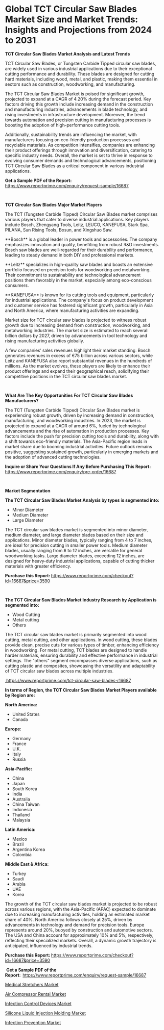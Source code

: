 <p><h1>Global TCT Circular Saw Blades Market Size and Market Trends: Insights and Projections from 2024 to 2031</h1></p><p><strong>TCT Circular Saw Blades Market Analysis and Latest Trends</strong></p>
<p><p>TCT Circular Saw Blades, or Tungsten Carbide Tipped circular saw blades, are widely used in various industrial applications due to their exceptional cutting performance and durability. These blades are designed for cutting hard materials, including wood, metal, and plastic, making them essential in sectors such as construction, woodworking, and manufacturing.</p><p>The TCT Circular Saw Blades Market is poised for significant growth, projected to expand at a CAGR of 4.20% during the forecast period. Key factors driving this growth include increasing demand in the construction and manufacturing industries, advancements in blade technology, and rising investments in infrastructure development. Moreover, the trend towards automation and precision cutting in manufacturing processes is boosting the adoption of high-performance cutting tools.</p><p>Additionally, sustainability trends are influencing the market, with manufacturers focusing on eco-friendly production processes and recyclable materials. As competition intensifies, companies are enhancing their product offerings through innovation and diversification, catering to specific industry needs. Overall, the market is set to thrive in response to evolving consumer demands and technological advancements, positioning TCT Circular Saw Blades as a critical component in various industrial applications.</p></p>
<p><strong>Get a Sample PDF of the Report:&nbsp;</strong> <a href="https://www.reportprime.com/enquiry/request-sample/16687?utm_campaign=1170&utm_medium=2&utm_source=Github&utm_content=ia&utm_term=23112024&utm_id=tct-circular-saw-blades">https://www.reportprime.com/enquiry/request-sample/16687</a></p>
<p>&nbsp;</p>
<p><strong>TCT Circular Saw Blades Major Market Players</strong></p>
<p><p>The TCT (Tungsten Carbide Tipped) Circular Saw Blades market comprises various players that cater to diverse industrial applications. Key players include Bosch, Zhengyang Tools, Leitz, LEUCO, KANEFUSA, Stark Spa, PILANA, Sun Rising Tools, Bosun, and Xingshuo Saw.</p><p>**Bosch** is a global leader in power tools and accessories. The company emphasizes innovation and quality, benefiting from robust R&D investments. Bosch saw blades are well-regarded for their durability and performance, leading to steady demand in both DIY and professional markets.</p><p>**Leitz** specializes in high-quality saw blades and boasts an extensive portfolio focused on precision tools for woodworking and metalworking. Their commitment to sustainability and technological advancement positions them favorably in the market, especially among eco-conscious consumers.</p><p>**KANEFUSA** is known for its cutting tools and equipment, particularly for industrial applications. The company's focus on product development and customer service has fostered significant growth, particularly in Asia and North America, where manufacturing activities are expanding.</p><p>Market size for TCT circular saw blades is projected to witness robust growth due to increasing demand from construction, woodworking, and metalworking industries. The market size is estimated to reach several billion dollars by 2027, driven by advancements in tool technology and rising manufacturing activities globally.</p><p>A few companies’ sales revenues highlight their market standing: Bosch generates revenues in excess of €75 billion across various sectors, while Leitz and KANEFUSA also report substantial revenues in the hundreds of millions. As the market evolves, these players are likely to enhance their product offerings and expand their geographical reach, solidifying their competitive positions in the TCT circular saw blades market.</p></p>
<p>&nbsp;</p>
<p><strong>What Are The Key Opportunities For TCT Circular Saw Blades Manufacturers?</strong></p>
<p><p>The TCT (Tungsten Carbide Tipped) Circular Saw Blades market is experiencing robust growth, driven by increasing demand in construction, manufacturing, and woodworking industries. In 2023, the market is projected to expand at a CAGR of around 6%, fueled by technological advancements and the rise of automation in production processes. Key factors include the push for precision cutting tools and durability, along with a shift towards eco-friendly materials. The Asia-Pacific region leads in market share due to booming industrial activities. Future outlook remains positive, suggesting sustained growth, particularly in emerging markets and the adoption of advanced cutting technologies.</p></p>
<p><strong>Inquire or Share Your Questions If Any Before Purchasing This Report:</strong> <a href="https://www.reportprime.com/enquiry/pre-order/16687?utm_campaign=1170&utm_medium=2&utm_source=Github&utm_content=ia&utm_term=23112024&utm_id=tct-circular-saw-blades">https://www.reportprime.com/enquiry/pre-order/16687</a></p>
<p>&nbsp;</p>
<p><strong>Market Segmentation</strong></p>
<p><strong>The TCT Circular Saw Blades Market Analysis by types is segmented into:</strong></p>
<p><ul><li>Minor Diameter</li><li>Medium Diameter</li><li>Large Diameter</li></ul></p>
<p><p>The TCT circular saw blades market is segmented into minor diameter, medium diameter, and large diameter blades based on their size and applications. Minor diameter blades, typically ranging from 4 to 7 inches, are ideal for precision cutting in smaller power tools. Medium diameter blades, usually ranging from 8 to 12 inches, are versatile for general woodworking tasks. Large diameter blades, exceeding 12 inches, are designed for heavy-duty industrial applications, capable of cutting thicker materials with greater efficiency.</p></p>
<p><strong>Purchase this Report:&nbsp;</strong><a href="https://www.reportprime.com/checkout?id=16687&price=3590&utm_campaign=1170&utm_medium=2&utm_source=Github&utm_content=ia&utm_term=23112024&utm_id=tct-circular-saw-blades">https://www.reportprime.com/checkout?id=16687&price=3590</a></p>
<p>&nbsp;</p>
<p><strong>The TCT Circular Saw Blades Market Industry Research by Application is segmented into:</strong></p>
<p><ul><li>Wood Cutting</li><li>Metal cutting</li><li>Others</li></ul></p>
<p><p>The TCT circular saw blades market is primarily segmented into wood cutting, metal cutting, and other applications. In wood cutting, these blades provide clean, precise cuts for various types of timber, enhancing efficiency in woodworking. For metal cutting, TCT blades are designed to handle harder materials, ensuring durability and effective performance in industrial settings. The "others" segment encompasses diverse applications, such as cutting plastic and composites, showcasing the versatility and adaptability of TCT circular saw blades across multiple industries.</p></p>
<p><a href="https://www.reportprime.com/tct-circular-saw-blades-r16687?utm_campaign=1170&utm_medium=2&utm_source=Github&utm_content=ia&utm_term=23112024&utm_id=tct-circular-saw-blades">&nbsp;https://www.reportprime.com/tct-circular-saw-blades-r16687</a></p>
<p><strong>In terms of Region, the TCT Circular Saw Blades Market Players available by Region are:</strong></p>
<p>
    <p> <strong> North America: </strong>
        <ul>
            <li>United States</li>
            <li>Canada</li>
        </ul>
        </p> 
    <p> <strong> Europe: </strong>
        <ul>
            <li>Germany</li>
            <li>France</li>
            <li>U.K.</li>
            <li>Italy</li>
            <li>Russia</li>
        </ul>
        </p> 
    <p> <strong> Asia-Pacific: </strong>
        <ul>
            <li>China</li>
            <li>Japan</li>
            <li>South Korea</li>
            <li>India</li>
            <li>Australia</li>
            <li>China Taiwan</li>
            <li>Indonesia</li>
            <li>Thailand</li>
            <li>Malaysia</li>
        </ul>
        </p> 
    <p> <strong> Latin America: </strong>
        <ul>
            <li>Mexico</li>
            <li>Brazil</li>
            <li>Argentina Korea</li>
            <li>Colombia</li>
        </ul>
        </p> 
    <p> <strong> Middle East & Africa: </strong>
        <ul>
            <li>Turkey</li>
            <li>Saudi</li>
            <li>Arabia</li>
            <li>UAE</li>
            <li>Korea</li>
        </ul>
    </p>
    </p>
<p><p>The growth of the TCT circular saw blades market is projected to be robust across various regions, with the Asia-Pacific (APAC) expected to dominate due to increasing manufacturing activities, holding an estimated market share of 40%. North America follows closely at 25%, driven by advancements in technology and demand for precision tools. Europe represents around 20%, buoyed by construction and automotive sectors. The USA and China account for approximately 10% and 5%, respectively, reflecting their specialized markets. Overall, a dynamic growth trajectory is anticipated, influenced by industrial trends.</p></p>
<p><strong>Purchase this Report: </strong><a href="https://www.reportprime.com/checkout?id=16687&price=3590&utm_campaign=1170&utm_medium=2&utm_source=Github&utm_content=ia&utm_term=23112024&utm_id=tct-circular-saw-blades">https://www.reportprime.com/checkout?id=16687&price=3590</a></p>
<p>&nbsp;<strong>Get a Sample PDF of the Report:&nbsp;&nbsp;</strong><a href="https://www.reportprime.com/enquiry/request-sample/16687?utm_campaign=1170&utm_medium=2&utm_source=Github&utm_content=ia&utm_term=23112024&utm_id=tct-circular-saw-blades">https://www.reportprime.com/enquiry/request-sample/16687</a></p>
<p><strong></strong></p>
<p><p><a href="https://www.linkedin.com/pulse/examining-global-medical-stretchers-markets-121cagr-andmarketsizebetween-azfee?utm_campaign=1170&utm_medium=2&utm_source=Github&utm_content=ia&utm_term=23112024&utm_id=tct-circular-saw-blades">Medical Stretchers Market</a></p><p><a href="https://issuu.com/reportprime-2/docs/air-compressor-rental-market-size-2_e1ad2b10d82fff?utm_campaign=1170&utm_medium=2&utm_source=Github&utm_content=ia&utm_term=23112024&utm_id=tct-circular-saw-blades">Air Compressor Rental Market</a></p><p><a href="https://www.linkedin.com/pulse/infection-control-devices-market-analysis-historical-data-future-whate?utm_campaign=1170&utm_medium=2&utm_source=Github&utm_content=ia&utm_term=23112024&utm_id=tct-circular-saw-blades">Infection Control Devices Market</a></p><p><a href="https://issuu.com/reportprime-2/docs/silicone-liquid-injection-molding-m_da07fafacac311?utm_campaign=1170&utm_medium=2&utm_source=Github&utm_content=ia&utm_term=23112024&utm_id=tct-circular-saw-blades">Silicone Liquid Injection Molding Market</a></p><p><a href="https://www.linkedin.com/pulse/infection-prevention-market-growth-analysis-predicts-expansion-sg5te?utm_campaign=1170&utm_medium=2&utm_source=Github&utm_content=ia&utm_term=23112024&utm_id=tct-circular-saw-blades">Infection Prevention Market</a></p></p>